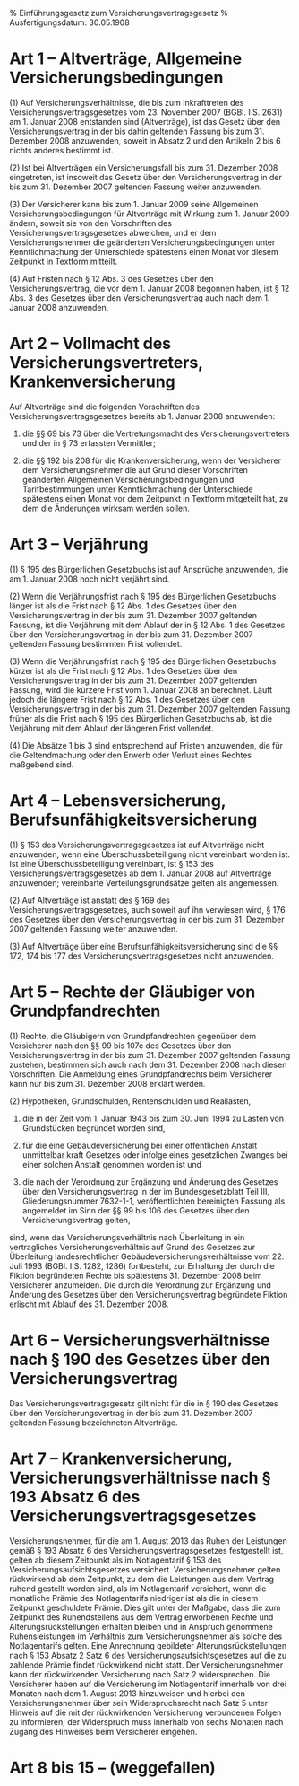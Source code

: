 % Einführungsgesetz zum Versicherungsvertragsgesetz
% Ausfertigungsdatum: 30.05.1908
 
# Art 1 – Altverträge, Allgemeine Versicherungsbedingungen

(1) Auf Versicherungsverhältnisse, die bis zum Inkrafttreten des Versicherungsvertragsgesetzes vom 23. November 2007 (BGBl. I S. 2631) am 1. Januar 2008 entstanden sind (Altverträge), ist das Gesetz über den Versicherungsvertrag in der bis dahin geltenden Fassung bis zum 31. Dezember 2008 anzuwenden, soweit in Absatz 2 und den Artikeln 2 bis 6 nichts anderes bestimmt ist.

(2) Ist bei Altverträgen ein Versicherungsfall bis zum 31. Dezember 2008 eingetreten, ist insoweit das Gesetz über den Versicherungsvertrag in der bis zum 31. Dezember 2007 geltenden Fassung weiter anzuwenden.

(3) Der Versicherer kann bis zum 1. Januar 2009 seine Allgemeinen Versicherungsbedingungen für Altverträge mit Wirkung zum 1. Januar 2009 ändern, soweit sie von den Vorschriften des Versicherungsvertragsgesetzes abweichen, und er dem Versicherungsnehmer die geänderten Versicherungsbedingungen unter Kenntlichmachung der Unterschiede spätestens einen Monat vor diesem Zeitpunkt in Textform mitteilt.

(4) Auf Fristen nach § 12 Abs. 3 des Gesetzes über den Versicherungsvertrag, die vor dem 1. Januar 2008 begonnen haben, ist § 12 Abs. 3 des Gesetzes über den Versicherungsvertrag auch nach dem 1. Januar 2008 anzuwenden.

# Art 2 – Vollmacht des Versicherungsvertreters, Krankenversicherung

Auf Altverträge sind die folgenden Vorschriften des Versicherungsvertragsgesetzes bereits ab 1. Januar 2008 anzuwenden:

1. die §§ 69 bis 73 über die Vertretungsmacht des Versicherungsvertreters und der in § 73 erfassten Vermittler;

2. die §§ 192 bis 208 für die Krankenversicherung, wenn der Versicherer dem Versicherungsnehmer die auf Grund dieser Vorschriften geänderten Allgemeinen Versicherungsbedingungen und Tarifbestimmungen unter Kenntlichmachung der Unterschiede spätestens einen Monat vor dem Zeitpunkt in Textform mitgeteilt hat, zu dem die Änderungen wirksam werden sollen.

# Art 3 – Verjährung

(1) § 195 des Bürgerlichen Gesetzbuchs ist auf Ansprüche anzuwenden, die am 1. Januar 2008 noch nicht verjährt sind.

(2) Wenn die Verjährungsfrist nach § 195 des Bürgerlichen Gesetzbuchs länger ist als die Frist nach § 12 Abs. 1 des Gesetzes über den Versicherungsvertrag in der bis zum 31. Dezember 2007 geltenden Fassung, ist die Verjährung mit dem Ablauf der in § 12 Abs. 1 des Gesetzes über den Versicherungsvertrag in der bis zum 31. Dezember 2007 geltenden Fassung bestimmten Frist vollendet.

(3) Wenn die Verjährungsfrist nach § 195 des Bürgerlichen Gesetzbuchs kürzer ist als die Frist nach § 12 Abs. 1 des Gesetzes über den Versicherungsvertrag in der bis zum 31. Dezember 2007 geltenden Fassung, wird die kürzere Frist vom 1. Januar 2008 an berechnet. Läuft jedoch die längere Frist nach § 12 Abs. 1 des Gesetzes über den Versicherungsvertrag in der bis zum 31. Dezember 2007 geltenden Fassung früher als die Frist nach § 195 des Bürgerlichen Gesetzbuchs ab, ist die Verjährung mit dem Ablauf der längeren Frist vollendet.

(4) Die Absätze 1 bis 3 sind entsprechend auf Fristen anzuwenden, die für die Geltendmachung oder den Erwerb oder Verlust eines Rechtes maßgebend sind.

# Art 4 – Lebensversicherung, Berufsunfähigkeitsversicherung

(1) § 153 des Versicherungsvertragsgesetzes ist auf Altverträge nicht anzuwenden, wenn eine Überschussbeteiligung nicht vereinbart worden ist. Ist eine Überschussbeteiligung vereinbart, ist § 153 des Versicherungsvertragsgesetzes ab dem 1. Januar 2008 auf Altverträge anzuwenden; vereinbarte Verteilungsgrundsätze gelten als angemessen.

(2) Auf Altverträge ist anstatt des § 169 des Versicherungsvertragsgesetzes, auch soweit auf ihn verwiesen wird, § 176 des Gesetzes über den Versicherungsvertrag in der bis zum 31. Dezember 2007 geltenden Fassung weiter anzuwenden.

(3) Auf Altverträge über eine Berufsunfähigkeitsversicherung sind die §§ 172, 174 bis 177 des Versicherungsvertragsgesetzes nicht anzuwenden.

# Art 5 – Rechte der Gläubiger von Grundpfandrechten

(1) Rechte, die Gläubigern von Grundpfandrechten gegenüber dem Versicherer nach den §§ 99 bis 107c des Gesetzes über den Versicherungsvertrag in der bis zum 31. Dezember 2007 geltenden Fassung zustehen, bestimmen sich auch nach dem 31. Dezember 2008 nach diesen Vorschriften. Die Anmeldung eines Grundpfandrechts beim Versicherer kann nur bis zum 31. Dezember 2008 erklärt werden.

(2) Hypotheken, Grundschulden, Rentenschulden und Reallasten,

1. die in der Zeit vom 1. Januar 1943 bis zum 30. Juni 1994 zu Lasten von Grundstücken begründet worden sind,

2. für die eine Gebäudeversicherung bei einer öffentlichen Anstalt unmittelbar kraft Gesetzes oder infolge eines gesetzlichen Zwanges bei einer solchen Anstalt genommen worden ist und

3. die nach der Verordnung zur Ergänzung und Änderung des Gesetzes über den Versicherungsvertrag in der im Bundesgesetzblatt Teil III, Gliederungsnummer 7632-1-1, veröffentlichten bereinigten Fassung als angemeldet im Sinn der §§ 99 bis 106 des Gesetzes über den Versicherungsvertrag gelten,

sind, wenn das Versicherungsverhältnis nach Überleitung in ein vertragliches Versicherungsverhältnis auf Grund des Gesetzes zur Überleitung landesrechtlicher Gebäudeversicherungsverhältnisse vom 22. Juli 1993 (BGBl. I S. 1282, 1286) fortbesteht, zur Erhaltung der durch die Fiktion begründeten Rechte bis spätestens 31. Dezember 2008 beim Versicherer anzumelden. Die durch die Verordnung zur Ergänzung und Änderung des Gesetzes über den Versicherungsvertrag begründete Fiktion erlischt mit Ablauf des 31. Dezember 2008.

# Art 6 – Versicherungsverhältnisse nach § 190 des Gesetzes über den Versicherungsvertrag

Das Versicherungsvertragsgesetz gilt nicht für die in § 190 des Gesetzes über den Versicherungsvertrag in der bis zum 31. Dezember 2007 geltenden Fassung bezeichneten Altverträge.

# Art 7 – Krankenversicherung, Versicherungsverhältnisse nach § 193 Absatz 6 des Versicherungsvertragsgesetzes

Versicherungsnehmer, für die am 1. August 2013 das Ruhen der Leistungen gemäß § 193 Absatz 6 des Versicherungsvertragsgesetzes festgestellt ist, gelten ab diesem Zeitpunkt als im Notlagentarif § 153 des Versicherungsaufsichtsgesetzes versichert. Versicherungsnehmer gelten rückwirkend ab dem Zeitpunkt, zu dem die Leistungen aus dem Vertrag ruhend gestellt worden sind, als im Notlagentarif versichert, wenn die monatliche Prämie des Notlagentarifs niedriger ist als die in diesem Zeitpunkt geschuldete Prämie. Dies gilt unter der Maßgabe, dass die zum Zeitpunkt des Ruhendstellens aus dem Vertrag erworbenen Rechte und Alterungsrückstellungen erhalten bleiben und in Anspruch genommene Ruhensleistungen im Verhältnis zum Versicherungsnehmer als solche des Notlagentarifs gelten. Eine Anrechnung gebildeter Alterungsrückstellungen nach § 153 Absatz 2 Satz 6 des Versicherungsaufsichtsgesetzes auf die zu zahlende Prämie findet rückwirkend nicht statt. Der Versicherungsnehmer kann der rückwirkenden Versicherung nach Satz 2 widersprechen. Die Versicherer haben auf die Versicherung im Notlagentarif innerhalb von drei Monaten nach dem 1. August 2013 hinzuweisen und hierbei den Versicherungsnehmer über sein Widerspruchsrecht nach Satz 5 unter Hinweis auf die mit der rückwirkenden Versicherung verbundenen Folgen zu informieren; der Widerspruch muss innerhalb von sechs Monaten nach Zugang des Hinweises beim Versicherer eingehen.

# Art 8 bis 15 – (weggefallen)
